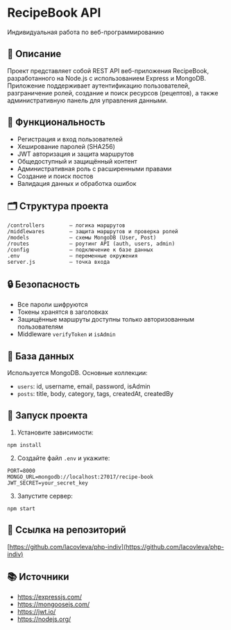
# RecipeBook API

Индивидуальная работа по веб-программированию

## 📌 Описание

Проект представляет собой REST API веб-приложения RecipeBook, разработанного на Node.js с использованием Express и MongoDB. 
Приложение поддерживает аутентификацию пользователей, разграничение ролей, создание и поиск ресурсов (рецептов), 
а также административную панель для управления данными.

## 🚀 Функциональность

- Регистрация и вход пользователей
- Хеширование паролей (SHA256)
- JWT авторизация и защита маршрутов
- Общедоступный и защищённый контент
- Административная роль с расширенными правами
- Создание и поиск постов
- Валидация данных и обработка ошибок

## 🗂️ Структура проекта

```
/controllers        — логика маршрутов
/middlewares        — защита маршрутов и проверка ролей
/models             — схемы MongoDB (User, Post)
/routes             — роутинг API (auth, users, admin)
/config             — подключение к базе данных
.env                — переменные окружения
server.js           — точка входа
```

## 🔒 Безопасность

- Все пароли шифруются
- Токены хранятся в заголовках
- Защищённые маршруты доступны только авторизованным пользователям
- Middleware `verifyToken` и `isAdmin`

## 💾 База данных

Используется MongoDB. Основные коллекции:
- `users`: id, username, email, password, isAdmin
- `posts`: title, body, category, tags, createdAt, createdBy

## 🧪 Запуск проекта

1. Установите зависимости:

```
npm install
```

2. Создайте файл `.env` и укажите:

```
PORT=8000
MONGO_URL=mongodb://localhost:27017/recipe-book
JWT_SECRET=your_secret_key
```

3. Запустите сервер:

```
npm start
```

## 📎 Ссылка на репозиторий

[https://github.com/Iacovleva/php-indiv](https://github.com/Iacovleva/php-indiv)

## 📚 Источники

- https://expressjs.com/
- https://mongoosejs.com/
- https://jwt.io/
- https://nodejs.org/
